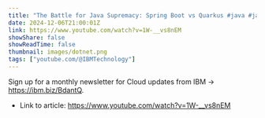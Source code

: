 ```yaml
---
title: "The Battle for Java Supremacy: Spring Boot vs Quarkus #java #javaspringboot #hybridcloud #quarkus"
date: 2024-12-06T21:00:01Z
link: https://www.youtube.com/watch?v=1W-__vs8nEM
showShare: false
showReadTime: false
thumbnail: images/dotnet.png
tags: ["youtube.com/@IBMTechnology"]
---
```

Sign up for a monthly newsletter for Cloud updates from IBM → https://ibm.biz/BdantQ.

- Link to article: https://www.youtube.com/watch?v=1W-__vs8nEM